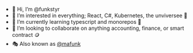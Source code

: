 - 👋 Hi, I’m @funkstyr
- 👀 I’m interested in everything; React, C#, Kubernetes, the unviversee 🌌
- 🌱 I’m currently learning typescript and monorepos 🏢
- 💞️ I’m looking to collaborate on anything accounting, finance, or smart contract 🪙
- 🎭 Also known as [@mafunk](https://github.com/mafunk)
<!--- - 📫 How to reach me --->

<!---
funkstyr/funkstyr is a ✨ special ✨ repository because its `README.md` (this file) appears on your GitHub profile.
You can click the Preview link to take a look at your changes.
--->
